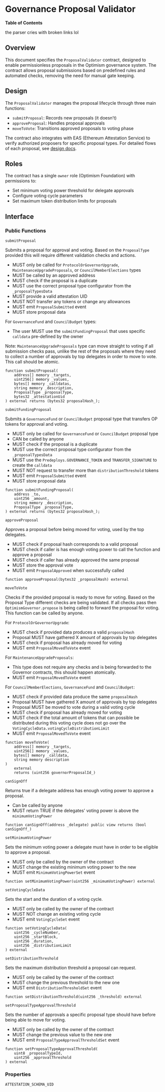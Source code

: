 
# Governance Proposal Validator


**Table of Contents**


the parser cries with broken links lol


## Overview


This document specifies the `ProposalValidator` contract, designed to enable permissionless proposals in the Optimism
governance system. The contract allows proposal submissions based on predefined rules and automated checks, removing the
need for manual gate keeping.


## Design


The `ProposalValidator` manages the proposal lifecycle through three main functions:

- `submitProposal`: Records new proposals (it doesn’t)
- `approveProposal`: Handles proposal approvals
- `moveToVote`: Transitions approved proposals to voting phase

The contract also integrates with EAS (Ethereum Attestation Service) to verify authorized proposers for specific proposal
types. For detailed flows of each proposal, see [design docs](https://github.com/ethereum-optimism/design-docs/pull/260).


## Roles


The contract has a single `owner` role (Optimism Foundation) with permissions to:

- Set minimum voting power threshold for delegate approvals
- Configure voting cycle parameters
- Set maximum token distribution limits for proposals

## Interface


### Public Functions


`submitProposal`


Submits a proposal for approval and voting. Based on the `ProposalType` provided this will require different validation
checks and actions.

- MUST only be called for `ProtocolOrGovernorUpgrade`, `MaintenanceUpgradeProposals`, or `CouncilMemberElections` types
- MUST be called by an approved address
- MUST check if the proposal is a duplicate
- MUST use the correct proposal type configurator from the `_proposalTypesData`
- MUST provide a valid attestation UID
- MUST NOT transfer any tokens or change any allowances
- MUST emit `ProposalSubmitted` event
- MUST store proposal data

For `GovernanceFund` and `CouncilBudget` types:

- The user MUST use the `submitFundingProposal` that uses specific `calldata` pre-defined by the owner

Note: `MaintenanceUpgradeProposals` type can move straight to voting if all submission checks pass, unlike the rest of the
proposals where they need to collect a number of approvals by top delegates in order to move to vote. This call should be
atomic.


```plain text
function submitProposal(
    address[] memory _targets,
    uint256[] memory _values,
    bytes[] memory _calldatas,
    string memory _description,
    ProposalType _proposalType,
    bytes32 _attestationUid
) external returns (bytes32 proposalHash_);
```


`submitFundingProposal`


Submits a `GovernanceFund` or `CouncilBudget` proposal type that transfers OP tokens for approval and voting.

- MUST only be called for `GovernanceFund` or `CouncilBudget` proposal type
- CAN be called by anyone
- MUST check if the proposal is a duplicate
- MUST use the correct proposal type configurator from the `_proposalTypesData`
- MUST use the `Predeploys.GOVERNANCE_TOKEN` and `TRANSFER_SIGNATURE` to create the `calldata`
- MUST NOT request to transfer more than `distributionThreshold` tokens
- MUST emit `ProposalSubmitted` event
- MUST store proposal data

```plain text
function submitFundingProposal(
    address _to,
    uint256 _amount,
    string memory _description,
    ProposalType _proposalType,
) external returns (bytes32 proposalHash_);
```


`approveProposal`


Approves a proposal before being moved for voting, used by the top delegates.

- MUST check if proposal hash corresponds to a valid proposal
- MUST check if caller is has enough voting power to call the function and approve a proposal
- MUST check if caller has already approved the same proposal
- MUST store the approval vote
- MUST emit `ProposalApproved` when successfully called

```plain text
function approveProposal(bytes32 _proposalHash) external
```


`moveToVote`


Checks if the provided proposal is ready to move for voting. Based on the Proposal Type different checks are being
validated. If all checks pass then `OptimismGovernor.propose` is being called to forward the proposal for voting. This
function can be called by anyone.


For `ProtocolOrGovernorUpgrade`:

- MUST check if provided data produces a valid `proposalHash`
- Proposal MUST have gathered X amount of approvals by top delegates
- MUST check if proposal has already moved for voting
- MUST emit `ProposalMovedToVote` event

For `MaintenanceUpgradeProposals`:

- This type does not require any checks and is being forwarded to the Governor contracts, this should happen atomically.
- MUST emit `ProposalMovedToVote` event

For `CouncilMemberElections`, `GovernanceFund` and `CouncilBudget`:

- MUST check if provided data produce the same `proposalHash`
- Proposal MUST have gathered X amount of approvals by top delegates
- Proposal MUST be moved to vote during a valid voting cycle
- MUST check if proposal has already moved for voting
- MUST check if the total amount of tokens that can possible be distributed during this voting cycle does not go over the
`VotingCycleData.votingCycleDistributionLimit`
- MUST emit `ProposalMovedToVote` event

```plain text
function moveToVote(
    address[] memory _targets,
    uint256[] memory _values,
    bytes[] memory _calldata,
    string memory description
)
    external
    returns (uint256 governorProposalId_)
```


`canSignOff`


Returns true if a delegate address has enough voting power to approve a proposal.

- Can be called by anyone
- MUST return TRUE if the delegates' voting power is above the `minimumVotingPower`

```plain text
function canSignOff(address _delegate) public view returns (bool canSignOff_)
```


`setMinimumVotingPower`


Sets the minimum voting power a delegate must have in order to be eligible to approve a proposal.

- MUST only be called by the owner of the contract
- MUST change the existing minimum voting power to the new
- MUST emit `MinimumVotingPowerSet` event

```plain text
function setMinimumVotingPower(uint256 _minimumVotingPower) external
```


`setVotingCycleData`


Sets the start and the duration of a voting cycle.

- MUST only be called by the owner of the contract
- MUST NOT change an existing voting cycle
- MUST emit `VotingCycleSet` event

```plain text
function setVotingCycleData(
    uint256 _cycleNumber,
    uint256 _startBlock,
    uint256 _duration,
    uint256 _distributionLimit
) external
```


`setDistributionThreshold`


Sets the maximum distribution threshold a proposal can request.

- MUST only be called by the owner of the contract
- MUST change the previous threshold to the new one
- MUST emit `DistributionThresholdSet` event

```plain text
function setDistributionThreshold(uint256 _threshold) external
```


`setProposalTypeApprovalThreshold`


Sets the number of approvals a specific proposal type should have before being able to move for voting.

- MUST only be called by the owner of the contract
- MUST change the previous value to the new one
- MUST emit `ProposalTypeApprovalThresholdSet` event

```plain text
function setProposalTypeApprovalThreshold(
    uint8 _proposalTypeId,
    uint256 _approvalThreshold
) external
```


### Properties


`ATTESTATION_SCHEMA_UID`

